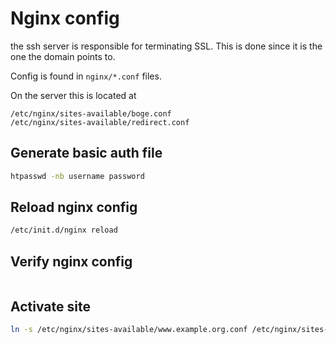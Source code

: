 # Nginx config

the ssh server is responsible for terminating SSL. This is done since it is the one the domain points to.

Config is found in `nginx/*.conf` files.

On the server this is located at 

```
/etc/nginx/sites-available/boge.conf
/etc/nginx/sites-available/redirect.conf
```


## Generate basic auth file

```bash
htpasswd -nb username password
```

## Reload nginx config

```bash
/etc/init.d/nginx reload
```

## Verify nginx config

```bash

```

## Activate site

```bash
ln -s /etc/nginx/sites-available/www.example.org.conf /etc/nginx/sites-enabled/
```
